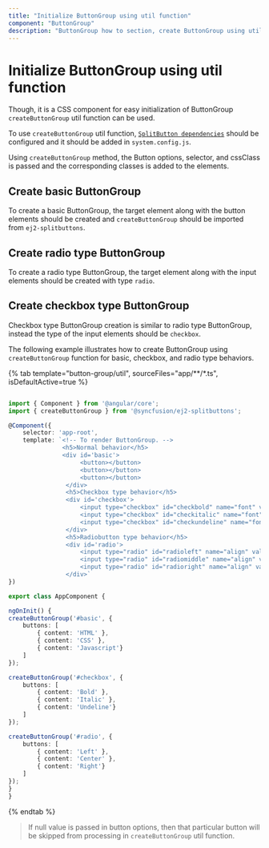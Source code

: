 ```yaml
---
title: "Initialize ButtonGroup using util function"
component: "ButtonGroup"
description: "ButtonGroup how to section, create ButtonGroup using util function, icons, form submit, show selected state on initial render."
---
```


# Initialize ButtonGroup using util function

Though, it is a CSS component for easy initialization of ButtonGroup `createButtonGroup` util function can be used.

To use `createButtonGroup` util function, [`SplitButton dependencies`](./../../split-button/getting-started#dependencies) should be
configured and it should be added in `system.config.js`.

Using `createButtonGroup` method, the Button options, selector, and cssClass is passed and the corresponding classes is added to the
elements.

## Create basic ButtonGroup

To create a basic ButtonGroup, the target element along with the button elements should be created and `createButtonGroup` should
be imported from `ej2-splitbuttons`.

## Create radio type ButtonGroup

To create a radio type ButtonGroup, the target element along with the input elements should be created with type `radio`.

## Create checkbox type ButtonGroup

Checkbox type ButtonGroup creation is similar to radio type ButtonGroup, instead the type of the input elements should be `checkbox`.

The following example illustrates how to create ButtonGroup using `createButtonGroup` function for basic, checkbox, and radio
type behaviors.

{% tab template="button-group/util", sourceFiles="app/**/*.ts", isDefaultActive=true %}

```typescript

import { Component } from '@angular/core';
import { createButtonGroup } from '@syncfusion/ej2-splitbuttons';

@Component({
    selector: 'app-root',
    template: `<!-- To render ButtonGroup. -->
               <h5>Normal behavior</h5>
               <div id='basic'>
                    <button></button>
                    <button></button>
                    <button></button>
                </div>
                <h5>Checkbox type behavior</h5>
                <div id='checkbox'>
                    <input type="checkbox" id="checkbold" name="font" value="bold" />
                    <input type="checkbox" id="checkitalic" name="font" value="italic" />
                    <input type="checkbox" id="checkundeline" name="font" value="underline" />
                </div>
                <h5>Radiobutton type behavior</h5>
                <div id='radio'>
                    <input type="radio" id="radioleft" name="align" value="left" />
                    <input type="radio" id="radiomiddle" name="align" value="middle" />
                    <input type="radio" id="radioright" name="align" value="right" />
                </div>`
})

export class AppComponent {

ngOnInit() {
createButtonGroup('#basic', {
    buttons: [
        { content: 'HTML' },
        { content: 'CSS' },
        { content: 'Javascript'}
    ]
});

createButtonGroup('#checkbox', {
    buttons: [
        { content: 'Bold' },
        { content: 'Italic' },
        { content: 'Undeline'}
    ]
});

createButtonGroup('#radio', {
    buttons: [
        { content: 'Left' },
        { content: 'Center' },
        { content: 'Right'}
    ]
});
}
}

```

{% endtab %}

> If null value is passed in button options, then that particular button will be skipped from processing in `createButtonGroup` util function.